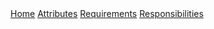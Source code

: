 <div class="topnav">  
<a class="active" href="#home">Home</a>  
<a href="#news">Attributes</a>  
<a href="#contact">Requirements</a>  
<a href="#about">Responsibilities</a>  
</div>
<!--stackedit_data:
eyJoaXN0b3J5IjpbODAwODc1MTc0XX0=
-->